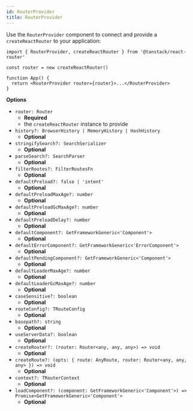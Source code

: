 ```yaml
---
id: RouterProvider
title: RouterProvider
---
```


Use the `RouterProvider` component to connect and provide a `createReactRouter` to your application:

```tsx
import { RouterProvider, createReactRouter } from '@tanstack/react-router'

const router = new createReactRouter()

function App() {
  return <RouterProvider router={router}>...</RouterProvider>
}
```

**Options**
- `router: Router`
  - **Required**
  - the `createReactRouter` instance to provide
- `history?: BrowserHistory | MemoryHistory | HashHistory`
  - **Optional**
- `stringifySearch?: SearchSerializer`
  - **Optional**
- `parseSearch?: SearchParser`
  - **Optional**
- `filterRoutes?: FilterRoutesFn`
  - **Optional**
- `defaultPreload?: false | 'intent'`
  - **Optional**
- `defaultPreloadMaxAge?: number`
  - **Optional**
- `defaultPreloadGcMaxAge?: number`
  - **Optional**
- `defaultPreloadDelay?: number`
  - **Optional**
- `defaultComponent?: GetFrameworkGeneric<'Component'>`
  - **Optional**
- `defaultErrorComponent?: GetFrameworkGeneric<'ErrorComponent'>`
  - **Optional**
- `defaultPendingComponent?: GetFrameworkGeneric<'Component'>`
  - **Optional**
- `defaultLoaderMaxAge?: number`
  - **Optional**
- `defaultLoaderGcMaxAge?: number`
  - **Optional**
- `caseSensitive?: boolean`
  - **Optional**
- `routeConfig?: TRouteConfig`
  - **Optional**
- `basepath?: string`
  - **Optional**
- `useServerData?: boolean`
  - **Optional**
- `createRouter?: (router: Router<any, any, any>) => void`
  - **Optional**
- `createRoute?: (opts: { route: AnyRoute, router: Router<any, any, any> }) => void`
  - **Optional**
- `context?: TRouterContext`
  - **Optional**
- `loadComponent?: (component: GetFrameworkGeneric<'Component'>) => Promise<GetFrameworkGeneric<'Component'>`
  - **Optional**
